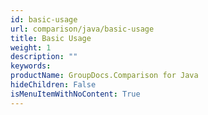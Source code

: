 ```yaml
---
id: basic-usage
url: comparison/java/basic-usage
title: Basic Usage
weight: 1
description: ""
keywords:
productName: GroupDocs.Comparison for Java
hideChildren: False
isMenuItemWithNoContent: True
---
```

